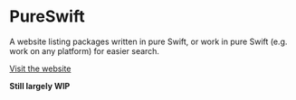 # PureSwift

A website listing packages written in pure Swift, or work in pure Swift (e.g. work on any platform) for easier search.

<!--TODO: into button-->
[Visit the website](https://pureswift.herokuapp.com)

**Still largely WIP**
